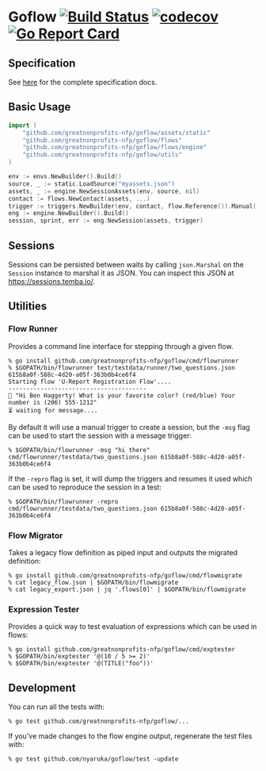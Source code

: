 # Goflow [![Build Status](https://github.com/nyaruka/goflow/workflows/CI/badge.svg)](https://github.com/nyaruka/goflow/actions?query=workflow%3ACI) [![codecov](https://codecov.io/gh/nyaruka/goflow/branch/master/graph/badge.svg)](https://codecov.io/gh/nyaruka/goflow) [![Go Report Card](https://goreportcard.com/badge/github.com/nyaruka/goflow)](https://goreportcard.com/report/github.com/nyaruka/goflow)

## Specification

See [here](https://nyaruka.github.io/goflow/en-us/) for the complete specification docs.

## Basic Usage

```go
import (
    "github.com/greatnonprofits-nfp/goflow/assets/static"
    "github.com/greatnonprofits-nfp/goflow/flows"
    "github.com/greatnonprofits-nfp/goflow/flows/engine"
    "github.com/greatnonprofits-nfp/goflow/utils"
)

env := envs.NewBuilder().Build()
source, _ := static.LoadSource("myassets.json")
assets, _ := engine.NewSessionAssets(env, source, nil)
contact := flows.NewContact(assets, ...)
trigger := triggers.NewBuilder(env, contact, flow.Reference()).Manual().Build()
eng := engine.NewBuilder().Build()
session, sprint, err := eng.NewSession(assets, trigger)
```

## Sessions

Sessions can be persisted between waits by calling `json.Marshal` on the `Session` instance to marshal it as JSON. You can inspect this JSON at https://sessions.temba.io/.

## Utilities

### Flow Runner 

Provides a command line interface for stepping through a given flow.

```
% go install github.com/greatnonprofits-nfp/goflow/cmd/flowrunner
% $GOPATH/bin/flowrunner test/testdata/runner/two_questions.json 615b8a0f-588c-4d20-a05f-363b0b4ce6f4
Starting flow 'U-Report Registration Flow'....
---------------------------------------
💬 "Hi Ben Haggerty! What is your favorite color? (red/blue) Your number is (206) 555-1212"
⏳ waiting for message....
```

By default it will use a manual trigger to create a session, but the `-msg` flag can be used
to start the session with a message trigger:

```
% $GOPATH/bin/flowrunner -msg "hi there" cmd/flowrunner/testdata/two_questions.json 615b8a0f-588c-4d20-a05f-363b0b4ce6f4
```

If the `-repro` flag is set, it will dump the triggers and resumes it used which can be used to reproduce the session in a test:

```
% $GOPATH/bin/flowrunner -repro cmd/flowrunner/testdata/two_questions.json 615b8a0f-588c-4d20-a05f-363b0b4ce6f4
```

### Flow Migrator

Takes a legacy flow definition as piped input and outputs the migrated definition:

```
% go install github.com/greatnonprofits-nfp/goflow/cmd/flowmigrate
% cat legacy_flow.json | $GOPATH/bin/flowmigrate
% cat legacy_export.json | jq '.flows[0]' | $GOPATH/bin/flowmigrate
```

### Expression Tester

Provides a quick way to test evaluation of expressions which can be used in flows:

```
% go install github.com/greatnonprofits-nfp/goflow/cmd/exptester
% $GOPATH/bin/exptester '@(10 / 5 >= 2)'
% $GOPATH/bin/exptester '@(TITLE("foo"))'
```

## Development

You can run all the tests with:

```
% go test github.com/greatnonprofits-nfp/goflow/...
```

If you've made changes to the flow engine output, regenerate the test files with:

```
% go test github.com/nyaruka/goflow/test -update
```
